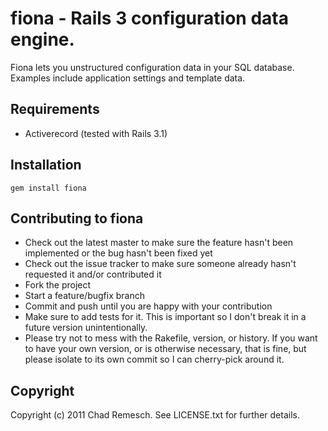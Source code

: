# fiona - Rails 3 configuration data engine.

Fiona lets you unstructured configuration data in your SQL database.
Examples include application settings and template data.

## Requirements

* Activerecord (tested with Rails 3.1)

## Installation

    gem install fiona

## Contributing to fiona

* Check out the latest master to make sure the feature hasn't been implemented or the bug hasn't been fixed yet
* Check out the issue tracker to make sure someone already hasn't requested it and/or contributed it
* Fork the project
* Start a feature/bugfix branch
* Commit and push until you are happy with your contribution
* Make sure to add tests for it. This is important so I don't break it in a future version unintentionally.
* Please try not to mess with the Rakefile, version, or history. If you want to have your own version, or is otherwise necessary, that is fine, but please isolate to its own commit so I can cherry-pick around it.

## Copyright

Copyright (c) 2011 Chad Remesch. See LICENSE.txt for
further details.

